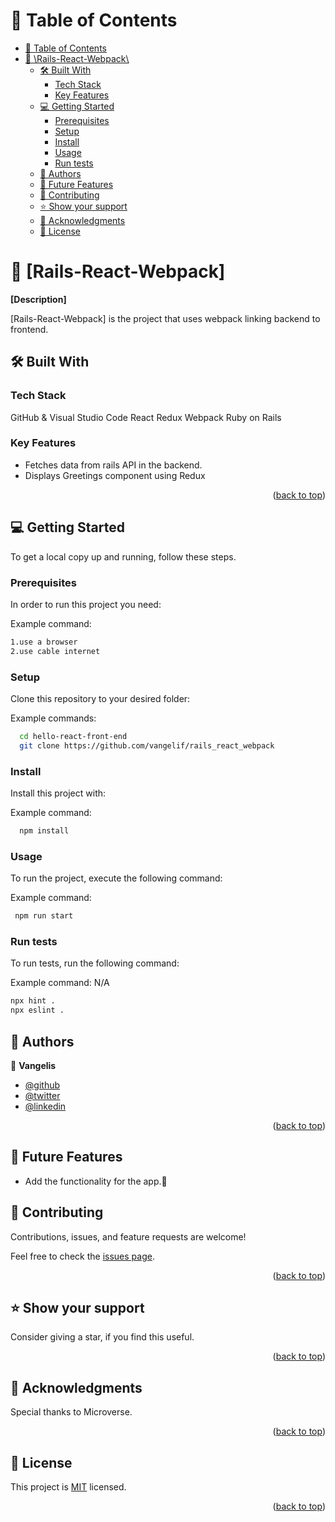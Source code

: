 <a name="readme-top"></a>

# 📗 Table of Contents

- [📗 Table of Contents](#-table-of-contents)
- [📖 \Rails-React-Webpack\ ](#-rails-react-webpack-)
  - [🛠️ Built With ](#️-built-with-)
    - [Tech Stack ](#tech-stack-)
    - [Key Features ](#key-features-)
  - [💻 Getting Started ](#-getting-started-)
    - [Prerequisites](#prerequisites)
    - [Setup](#setup)
    - [Install](#install)
    - [Usage](#usage)
    - [Run tests](#run-tests)
  - [👥 Authors ](#-authors-)
  - [🔭 Future Features](#-future-features)
  - [🤝 Contributing ](#-contributing-)
  - [⭐ Show your support ](#-show-your-support-)
  - [🙏 Acknowledgments ](#-acknowledgments-)
  - [📝 License ](#-license-)

<!-- PROJECT DESCRIPTION -->

# 📖 [Rails-React-Webpack] <a name="about-project"></a>

**[Description]**

[Rails-React-Webpack] is the project that uses webpack linking backend to frontend.

## 🛠️ Built With <a name="built-with"></a>

### Tech Stack <a name="tech-stack"></a>

GitHub & Visual Studio Code
React
Redux
Webpack
Ruby on Rails

<!-- Features -->

### Key Features <a name="key-features"></a>

- Fetches data from rails API in the backend.
- Displays Greetings component using Redux

<p align="right">(<a href="#readme-top">back to top</a>)</p>

## 💻 Getting Started <a name="getting-started"></a>

To get a local copy up and running, follow these steps.

### Prerequisites

In order to run this project you need:

Example command:

```sh
1.use a browser
2.use cable internet
```

### Setup

Clone this repository to your desired folder:

Example commands:

```sh
  cd hello-react-front-end
  git clone https://github.com/vangelif/rails_react_webpack

```

### Install

Install this project with:

Example command:

```sh
  npm install
```

### Usage

To run the project, execute the following command:

Example command:

```sh
 npm run start
```

### Run tests

To run tests, run the following command:

Example command: N/A

```sh
npx hint .
npx eslint .
```

<!-- AUTHORS -->

## 👥 Authors <a name="authors"></a>

👤 **Vangelis**

- [@github](https://github.com/vangelif)
- [@twitter](https://twitter.com/vangfot)
- [@linkedin](https://www.linkedin.com/in/vangfot/)

<p align="right">(<a href="#readme-top">back to top</a>)</p>

## 🔭 Future Features

- Add the functionality for the app.🚀

<!-- CONTRIBUTING -->

## 🤝 Contributing <a name="contributing"></a>

Contributions, issues, and feature requests are welcome!

Feel free to check the [issues page](https://github.com/vangelif/rails_react_webpack/issues).

<p align="right">(<a href="#readme-top">back to top</a>)</p>

<!-- SUPPORT -->

## ⭐ Show your support <a name="support"></a>

Consider giving a star, if you find this useful.

<p align="right">(<a href="#readme-top">back to top</a>)</p>

<!-- ACKNOWLEDGEMENTS -->

## 🙏 Acknowledgments <a name="acknowledgements"></a>

Special thanks to Microverse.

<p align="right">(<a href="#readme-top">back to top</a>)</p>

<!-- LICENSE -->

## 📝 License <a name="license"></a>

This project is [MIT](https://github.com/vangelif/rails_react_webpack/blob/dev/LICENSE) licensed.

<p align="right">(<a href="#readme-top">back to top</a>)</p>

